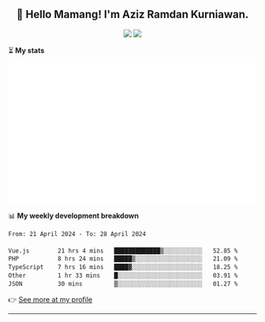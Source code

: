<h2 align="center">👋 Hello Mamang! I'm Aziz Ramdan Kurniawan.</h2>  
<p align="center">
  <img src="https://komarev.com/ghpvc/?username=azizramdan">
  <img src="https://wakatime.com/badge/user/90056fa0-4c31-4eca-954e-2a3ac05896f9.svg">
</p>
    
⏳ **My stats**  
![](https://raw.githubusercontent.com/azizramdan/github-stats/master/generated/overview.svg#gh-dark-mode-only)

📊 **My weekly development breakdown**
<!--START_SECTION:waka-->

```txt
From: 21 April 2024 - To: 28 April 2024

Vue.js        21 hrs 4 mins   █████████████▒░░░░░░░░░░░   52.85 %
PHP           8 hrs 24 mins   █████▒░░░░░░░░░░░░░░░░░░░   21.09 %
TypeScript    7 hrs 16 mins   ████▓░░░░░░░░░░░░░░░░░░░░   18.25 %
Other         1 hr 33 mins    █░░░░░░░░░░░░░░░░░░░░░░░░   03.91 %
JSON          30 mins         ▒░░░░░░░░░░░░░░░░░░░░░░░░   01.27 %
```

<!--END_SECTION:waka-->
👉 [See more at my profile](https://wakatime.com/@azizramdan)
***

